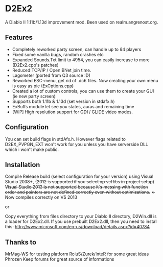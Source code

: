 ﻿D2Ex2
=====

A Diablo II 1.11b/1.13d improvement mod. Been used on realm.angrenost.org.

Features
--------
- Completely reworked party screen, can handle up to 64 players
- Fixed some vanilla bugs, random crashes etc
- Expanded Sounds.Txt limit to 4954, you can easily increase to more (D2Ex2.cpp's patches)
- Reduced TCP/IP / Open BNet join time.
- Lagometer (ported from Q3 source :D)
- Reworked ESC-menu, get rid of .dc6 files. Now creating your own menu is easy as pie (ExOptions.cpp)
- Created a lot of custom controls, you can use them to create your GUI (ie new party screen)
- Supports both 1.11b & 1.13d (set version in stdafx.h)
- ExBuffs module let see you states, auras and remaining time
- [WIP] High resolution support for GDI / GLIDE video modes.

Configuration
-------------
You can set build flags in stdAfx.h. However flags related to D2EX_PVPGN_EXT won't work for you unless you have serverside DLL which i won't make public.

Installation
-------------
Compile Release build (select configuration for your version) using Visual Studio 2008+, ~~(2012 is supported if you select xp vcl libs in project setup)~~
~~Visual Studio 2013 is not supported because it's messing with function order and pointers are not defined correctly even without optimizations.~~ <- Now compiles correctly on VS 2013

or

Copy everything from files directory to your Diablo II directory, D2Win.dll is a loader for D2Ex2.dll. If you use prebuilt D2Ex2.dll, then you need to install this: http://www.microsoft.com/en-us/download/details.aspx?id=40784

Thanks to
----------
MrMag-WS for testing platform
RoluS/Zurek/InteR for some great ideas
Phrozen Keep forums for great source of informations